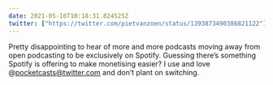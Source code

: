 ```yaml
---
date: 2021-05-16T10:18:31.824525Z
twitter: ["https://twitter.com/pietvanzoen/status/1393873490386821122"]
---
```

Pretty disappointing to hear of more and more podcasts moving away from open podcasting to be exclusively on Spotify. Guessing there’s something Spotify is offering to make monetising easier? I use and love @pocketcasts@twitter.com and don’t plant on switching. 
